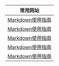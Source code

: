 

| 常用网站 |
| -------- | 
| [Markdown使用指南](https://www.zspace.cn/help/?cid=0&articleId=100233)   | 
| [Markdown使用指南](https://www.zspace.cn/help/?cid=0&articleId=100233)   |
| [Markdown使用指南](https://www.zspace.cn/help/?cid=0&articleId=100233)   |
| [Markdown使用指南](https://www.zspace.cn/help/?cid=0&articleId=100233)   |
| [Markdown使用指南](https://www.zspace.cn/help/?cid=0&articleId=100233)   |

